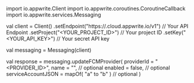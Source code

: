 import io.appwrite.Client
import io.appwrite.coroutines.CoroutineCallback
import io.appwrite.services.Messaging

val client = Client()
    .setEndpoint("https://<REGION>.cloud.appwrite.io/v1") // Your API Endpoint
    .setProject("<YOUR_PROJECT_ID>") // Your project ID
    .setKey("<YOUR_API_KEY>") // Your secret API key

val messaging = Messaging(client)

val response = messaging.updateFCMProvider(
    providerId = "<PROVIDER_ID>",
    name = "<NAME>", // optional
    enabled = false, // optional
    serviceAccountJSON = mapOf( "a" to "b" ) // optional
)
